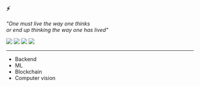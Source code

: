 <!--
**ruhz3/ruhz3** is a ✨ _special_ ✨ repository because its `README.md` (this file) appears on your GitHub profile.

Here are some ideas to get you started:

- 🔭 I’m currently working on ...
- 🌱 I’m currently learning ...
- 👯 I’m looking to collaborate on ...
- 🤔 I’m looking for help with ...
- 💬 Ask me about ...
- 📫 How to reach me: ...
- 😄 Pronouns: ...
- ⚡ Fun fact: ...
-->
### ⚡
<p>
  <i>"One must live the way one thinks<br>
    or end up thinking the way one has lived"</i>
</p>
<a href="https://hhlab.tistory.com/" target="_blank"><img src="https://img.shields.io/badge/Portfolio-5D5D5D?style=flat&logo=Notion&logoColor=FFFFFF"/></a>
<a href="https://hhlab.tistory.com/" target="_blank"><img src="https://img.shields.io/badge/hhlab-orange?style=flat&logo=Bloglovin&logoColor=FFFFFF"/></a>
<a href="https://hhlab.tistory.com/" target="_blank"><img src="https://img.shields.io/badge/ruuu_hz-E4405F?style=flat&logo=Instagram&logoColor=FFFFFF"/></a>
<a href="https://hhlab.tistory.com/" target="_blank"><img src="https://img.shields.io/badge/96fbgudwn@naver.com-000000?style=flat&logo=Gmail&logoColor=FFFFFF"/></a>
<hr>
<ul>
  <li>Backend</li>
  <li>ML</li>
  <li>Blockchain</li>
  <li>Computer vision</li>
</ul>
